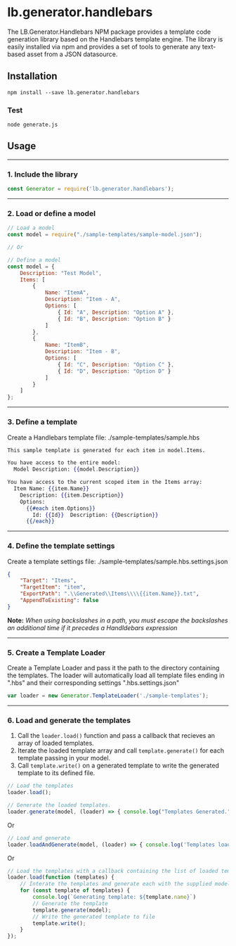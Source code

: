 # lb.generator.handlebars
The LB.Generator.Handlebars NPM package provides a template code generation library based on the Handlebars template engine.
The library is easily installed via npm and provides a set of tools to generate any text-based asset from a JSON datasource.


## Installation

```
npm install --save lb.generator.handlebars
```

### Test
```
node generate.js
```

## Usage
___

### 1. Include the library
```javascript
const Generator = require('lb.generator.handlebars');
```
___

### 2. Load or define a model
```javascript
// Load a model
const model = require("./sample-templates/sample-model.json");

// Or

// Define a model
const model = {
    Description: "Test Model",
    Items: [
        { 
            Name: "ItemA", 
            Description: "Item - A", 
            Options: [ 
                { Id: "A", Description: "Option A" },
                { Id: "B", Description: "Option B" }
            ] 
        },
        { 
            Name: "ItemB", 
            Description: "Item - B", 
            Options: [ 
                { Id: "C", Description: "Option C" },
                { Id: "D", Description: "Option D" }
            ] 
        }
    ]
};
```
___


### 3. Define a template

Create a Handlebars template file: ./sample-templates/sample.hbs

```hbs
This sample template is generated for each item in model.Items.

You have access to the entire model:
  Model Description: {{model.Description}}

You have access to the current scoped item in the Items array:
  Item Name: {{item.Name}}
    Description: {{item.Description}}
    Options:
      {{#each item.Options}}
        Id: {{Id}}  Description: {{Description}}
      {{/each}}
```
___

### 4. Define the template settings

Create a template settings file: ./sample-templates/sample.hbs.settings.json

```json
{
    "Target": "Items",
    "TargetItem": "item",
    "ExportPath": ".\\Generated\\Items\\\\{{item.Name}}.txt",
    "AppendToExisting": false
}
```

**Note:** _When using backslashes in a path, you must escape the backslashes an additional time if it precedes a Handldebars expression_
___


### 5. Create a Template Loader

Create a Template Loader and pass it the path to the directory containing the templates.
The loader will automatically load all template files ending in ".hbs" and their corresponding settings ".hbs.settings.json"

```javascript
var loader = new Generator.TemplateLoader('./sample-templates');
```
___

### 6. Load and generate the templates

  1. Call the `loader.load()` function and pass a callback that recieves an array of loaded templates.
  1. Iterate the loaded template array and call `template.generate()` for each template passing in your model.
  1. Call `template.write()` on a generated template to write the generated template to its defined file.

```javascript
// Load the templates
loader.load();

// Generate the loaded templates.
loader.generate(model, (loader) => { console.log("Templates Generated."); });
```

Or

```javascript
// Load and generate
loader.loadAndGenerate(model, (loader) => { console.log('Templates loaded and generated.'); });
```

Or

```javascript
// Load the templates with a callback containing the list of loaded templates
loader.load(function (templates) {
    // Interate the templates and generate each with the supplied model
    for (const template of templates) {
        console.log(`Generating template: ${template.name}`)
        // Generate the template
        template.generate(model);
        // Write the generated template to file
        template.write();
    }
});
```
